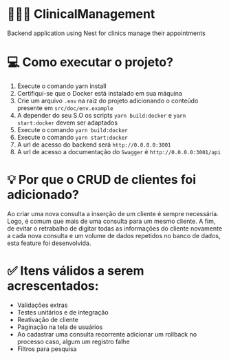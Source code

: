 # 🧑🏻‍⚕️ ClinicalManagement

Backend application using Nest for clinics manage their appointments

# 💻 Como executar o projeto?

1. Execute o comando yarn install
2. Certifiqui-se que o Docker está instalado em sua máquina
3. Crie um arquivo `.env` na raiz do projeto adicionando o conteúdo presente em `src/doc/env.example`
4. A depender do seu S.O os scripts `yarn build:docker` e `yarn start:docker` devem ser adaptados
5. Execute o comando `yarn build:docker`
6. Execute o comando `yarn start:docker`
7. A url de acesso do backend será `http://0.0.0.0:3001`
8. A url de acesso a documentação do `Swagger` é `http://0.0.0.0:3001/api`

# 💡 Por que o CRUD de clientes foi adicionado?

Ao criar uma nova consulta a inserção de um cliente é sempre necessária. Logo, é comum que mais de uma consulta para um mesmo cliente. A fim, de evitar o retrabalho de digitar todas as informações do cliente novamente a cada nova consulta e um volume de dados repetidos no banco de dados, esta feature foi desenvolvida.

# ✅ Itens válidos a serem acrescentados:

- Validações extras
- Testes unitários e de integração
- Reativação de cliente
- Paginação na tela de usuários
- Ao cadastrar uma consulta recorrente adicionar um rollback no processo caso, algum um registro falhe
- Filtros para pesquisa
